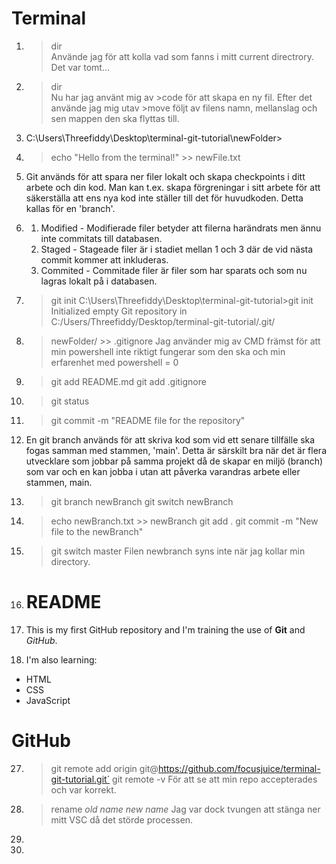 # Terminal
1. >dir     
    Använde jag för att kolla vad som fanns i mitt current directrory. Det var tomt...
5. >dir     
    Nu har jag använt mig av >code för att skapa en ny fil. Efter det använde jag mig utav >move följt av filens namn, mellanslag och sen mappen den ska flyttas till. 
6.  > 
    C:\Users\Threefiddy\Desktop\terminal-git-tutorial\newFolder>
7. >echo 
    "Hello from the terminal!" >> newFile.txt 
9. >
    Git används för att spara ner filer lokalt och skapa checkpoints i ditt arbete och din kod. Man kan t.ex. skapa förgreningar i sitt arbete för att säkerställa att ens nya kod inte ställer till det för huvudkoden. Detta kallas för en 'branch'.
10. >
    1. Modified - Modifierade filer betyder att filerna harändrats men ännu inte commitats till databasen.
    2. Staged - Stageade filer är i stadiet mellan 1 och 3 där de vid nästa commit kommer att inkluderas.
    3. Commited - Commitade filer är filer som har sparats och som nu lagras lokalt på i databasen.
12. >git init
    C:\Users\Threefiddy\Desktop\terminal-git-tutorial>git init
    Initialized empty Git repository in C:/Users/Threefiddy/Desktop/terminal-git-tutorial/.git/
13. >newFolder/ >> .gitignore 
    Jag använder mig av CMD främst för att min powershell inte riktigt fungerar som den ska och min erfarenhet med powershell = 0
14. >git add README.md 
    >git add .gitignore
15. >git status
16. >git commit -m "README file for the repository"
17. >
    En git branch används för att skriva kod som vid ett senare tillfälle ska fogas samman med stammen, 'main'. Detta är särskilt bra när det är flera utvecklare som jobbar på samma projekt då de skapar en miljö (branch) som var och en kan jobba i utan att påverka varandras arbete eller stammen, main.
18. >git branch newBranch 
    >git switch newBranch
19. >echo newBranch.txt >> newBranch
    >git add .
    >git commit -m "New file to the newBranch"
20. >git switch master 
    Filen newbranch syns inte när jag kollar min directory.

21. # README
22. This is my first GitHub repository and I'm training the use of **Git** and *GitHub*.
24. I'm also learning:
- HTML
- CSS
- JavaScript

# GitHub
27. >git remote add origin git@https://github.com/focusjuice/terminal-git-tutorial.git´
    >git remote -v
    För att se att min repo accepterades och var korrekt.
28. >rename *old name* *new name*
    Jag var dock tvungen att stänga ner mitt VSC då det störde processen.
29.
30.
